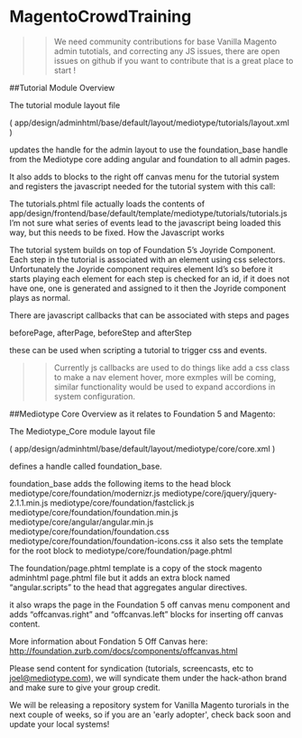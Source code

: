 # MagentoCrowdTraining

>>We need community contributions for base Vanilla Magento admin tutotials, and correcting any JS issues, there are open issues on github if you want to contribute that is a great place to start !

##Tutorial Module Overview

The tutorial module layout file

( app/design/adminhtml/base/default/layout/mediotype/tutorials/layout.xml )

updates the <default> handle for the admin layout to use the foundation_base handle from the Mediotype core adding angular and foundation to all admin pages.

It also adds to blocks to the right off canvas menu for the tutorial system and registers the javascript needed for the tutorial system with this call:

<reference name="angular.scripts">
    <block type="adminhtml/template" template="mediotype/tutorials/tutorials.phtml"></block>
</reference>
The tutorials.phtml file actually loads the contents of
app/design/frontend/base/default/template/mediotype/tutorials/tutorials.js
I’m not sure what series of events lead to the javascript being loaded this way, but this needs to be fixed.
How the Javascript works

The tutorial system builds on top of Foundation 5’s Joyride Component. Each step in the tutorial is associated with an element using css selectors. Unfortunately the Joyride component requires element Id’s so before it starts playing each element for each step is checked for an id, if it does not have one, one is generated and assigned to it then  the Joyride component plays as normal.

There are javascript callbacks that can be associated with steps and pages

beforePage, afterPage, beforeStep and afterStep

these can be used when scripting a tutorial to trigger css and events.

>> Currently js callbacks are used to do things like add a css class to make a nav element hover, more exmples will be coming, similar functionality would be used to expand accordions in system configuration.

##Mediotype Core Overview as it relates to Foundation 5 and Magento:

The Mediotype_Core module layout file

( app/design/adminhtml/base/default/layout/mediotype/core/core.xml )

defines a handle called foundation_base.

foundation_base adds the following items to the head block
mediotype/core/foundation/modernizr.js
mediotype/core/jquery/jquery-2.1.1.min.js
mediotype/core/foundation/fastclick.js
mediotype/core/foundation/foundation.min.js
mediotype/core/angular/angular.min.js
mediotype/core/foundation/foundation.css
mediotype/core/foundation/foundation-icons.css
it also sets the template for the root block to mediotype/core/foundation/page.phtml

The foundation/page.phtml template is a copy of the stock magento adminhtml page.phtml file but it adds an extra block named “angular.scripts”  to the head that aggregates angular directives.

it also wraps the page in the Foundation 5 off canvas menu component and adds “offcanvas.right” and “offcanvas.left” blocks for inserting off canvas content.

More information about Fondation 5 Off Canvas here: http://foundation.zurb.com/docs/components/offcanvas.html

Please send content for syndication (tutorials, screencasts, etc to joel@mediotype.com), we will syndicate them under the hack-athon brand and make sure to give your group credit.

We will be releasing a repository system for Vanilla Magento turorials in the next couple of weeks, so if you are an 'early adopter', check back soon and update your local systems!